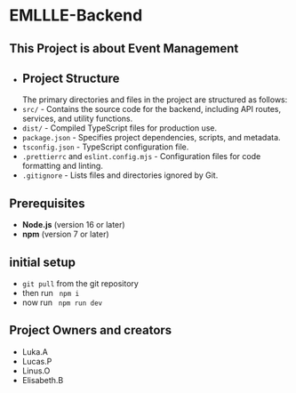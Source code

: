 # EMLLLE-Backend

## This Project is about Event Management

- ## Project Structure
  The primary directories and files in the project are structured as follows:
- `src/` - Contains the source code for the backend, including API routes, services, and utility functions.
- `dist/` - Compiled TypeScript files for production use.
- `package.json` - Specifies project dependencies, scripts, and metadata.
- `tsconfig.json` - TypeScript configuration file.
- `.prettierrc` and `eslint.config.mjs` - Configuration files for code formatting and linting.
- `.gitignore` - Lists files and directories ignored by Git.

## Prerequisites

- **Node.js** (version 16 or later)
- **npm** (version 7 or later)

## initial setup

- `git pull` from the git repository
- then run ` npm i`
- now run ` npm run dev`

## Project Owners and creators

- Luka.A
- Lucas.P
- Linus.O
- Elisabeth.B

